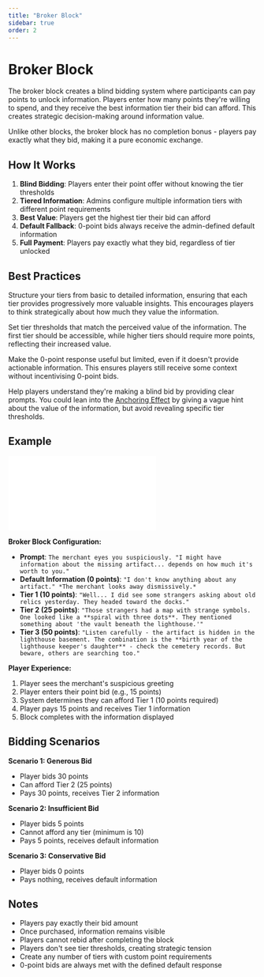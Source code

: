 ```yaml
---
title: "Broker Block"
sidebar: true
order: 2
---
```


# Broker Block

The broker block creates a blind bidding system where participants can pay points to unlock information. Players enter how many points they're willing to spend, and they receive the best information tier their bid can afford. This creates strategic decision-making around information value.

Unlike other blocks, the broker block has no completion bonus - players pay exactly what they bid, making it a pure economic exchange.

## How It Works

1. **Blind Bidding**: Players enter their point offer without knowing the tier thresholds
2. **Tiered Information**: Admins configure multiple information tiers with different point requirements
3. **Best Value**: Players get the highest tier their bid can afford
4. **Default Fallback**: 0-point bids always receive the admin-defined default information
5. **Full Payment**: Players pay exactly what they bid, regardless of tier unlocked

## Best Practices

Structure your tiers from basic to detailed information, ensuring that each tier provides progressively more valuable insights. This encourages players to think strategically about how much they value the information.

Set tier thresholds that match the perceived value of the information. The first tier should be accessible, while higher tiers should require more points, reflecting their increased value.

Make the 0-point response useful but limited, even if it doesn't provide actionable information. This ensures players still receive some context without incentivising 0-point bids.

Help players understand they're making a blind bid by providing clear prompts. You could lean into the [Anchoring Effect](https://en.wikipedia.org/wiki/Anchoring_effect) by giving a vague hint about the value of the information, but avoid revealing specific tier thresholds.

## Example

<iframe class="w-full aspect-square" src="/static/images/docs/user/blocks/block-broker-preview.mp4" frameborder="0" allowfullscreen></iframe>

**Broker Block Configuration:**
- **Prompt**: `The merchant eyes you suspiciously. "I might have information about the missing artifact... depends on how much it's worth to you."`
- **Default Information (0 points)**: `"I don't know anything about any artifact." *The merchant looks away dismissively.*`
- **Tier 1 (10 points)**: `"Well... I did see some strangers asking about old relics yesterday. They headed toward the docks."`
- **Tier 2 (25 points)**: `"Those strangers had a map with strange symbols. One looked like a **spiral with three dots**. They mentioned something about 'the vault beneath the lighthouse.'"`
- **Tier 3 (50 points)**: `"Listen carefully - the artifact is hidden in the lighthouse basement. The combination is the **birth year of the lighthouse keeper's daughter** - check the cemetery records. But beware, others are searching too."`

**Player Experience:**
1. Player sees the merchant's suspicious greeting
2. Player enters their point bid (e.g., 15 points)
3. System determines they can afford Tier 1 (10 points required)
4. Player pays 15 points and receives Tier 1 information
5. Block completes with the information displayed

## Bidding Scenarios

**Scenario 1: Generous Bid**
- Player bids 30 points
- Can afford Tier 2 (25 points)
- Pays 30 points, receives Tier 2 information

**Scenario 2: Insufficient Bid**
- Player bids 5 points
- Cannot afford any tier (minimum is 10)
- Pays 5 points, receives default information

**Scenario 3: Conservative Bid**
- Player bids 0 points
- Pays nothing, receives default information

## Notes

- Players pay exactly their bid amount
- Once purchased, information remains visible
- Players cannot rebid after completing the block
- Players don't see tier thresholds, creating strategic tension
- Create any number of tiers with custom point requirements
- 0-point bids are always met with the defined default response
